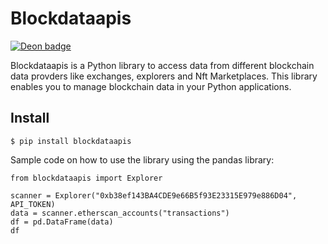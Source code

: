 # Blockdataapis
[![Deon badge](https://img.shields.io/badge/ethics%20checklist-deon-brightgreen.svg?style=popout-square)](http://deon.drivendata.org/)

Blockdataapis is a Python library to access data from different blockchain data provders like exchanges, explorers and Nft Marketplaces. This library enables you to manage blockchain data in your Python applications.
## Install
    $ pip install blockdataapis

Sample code on how to use the library using the pandas library:

    from blockdataapis import Explorer

    scanner = Explorer("0xb38ef143BA4CDE9e66B5f93E23315E979e886D04", API_TOKEN)
    data = scanner.etherscan_accounts("transactions")
    df = pd.DataFrame(data)
    df